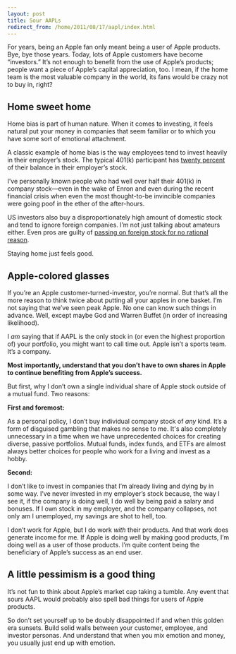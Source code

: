 ```yaml
---
layout: post
title: Sour AAPLs
redirect_from: /home/2011/08/17/aapl/index.html
---
```

<p>For years, being an Apple fan only meant being a user of Apple products.  Bye, bye those years.
Today, lots of Apple customers have become “investors.” It’s not enough to benefit from the use of Apple’s products; people want a piece of Apple’s capital appreciation, too. I mean, if the home team is the most valuable company in the world, its fans would be crazy not to buy in, right?</p>
<h2 id="homesweethome">Home sweet home</h2>
<p>Home bias is part of human nature. When it comes to investing, it feels natural put your money in companies that seem familiar or to which you have some sort of emotional attachment.</p>
<p>A classic example of home bias is the way employees tend to invest heavily in their employer’s stock.  The typical 401(k) participant has <a href="http://moneywatch.bnet.com/retirement-planning/blog/retirement-beat/whos-really-to-blame-for-too-much-company-stock-in-401ks/722/">twenty percent</a> of their balance in their employer’s stock.</p>
<p>I’ve personally known people who had well over half their 401(k) in company stock—even in the wake of Enron and even during the recent financial crisis when even the most thought-to-be invincible companies were going poof in the ether of the after-hours.</p>
<p>US investors also buy a disproportionately high amount of domestic stock and tend to ignore foreign companies. I’m not just talking about amateurs either. Even pros are guilty of <a href="http://mgt.gatech.edu/news_room/news/2011/articles/foreigninvestmentstudy.html">passing on foreign stock for no rational reason</a>.</p>
<p>Staying home just feels good.</p>
<h2 id="apple-coloredglasses">Apple-colored glasses</h2>
<p>If you’re an Apple customer-turned-investor, you’re normal.  But that’s all the more reason to think twice about putting all your apples in one basket. I’m not saying that we’ve seen peak Apple. No one can know such things in advance. Well, except maybe God and Warren Buffet (in order of increasing likelihood).</p>
<p>I <em>am</em> saying that if AAPL is the only stock in (or even the highest proportion of) your portfolio, you might want to call time out. Apple isn’t a sports team.  It’s a company.</p>
<p><strong>Most importantly, understand that you don’t have to own shares in Apple to continue benefiting from Apple’s success.</strong></p>
<p><strong></strong>But first, why I don’t own a single individual share of Apple stock outside of a mutual fund. Two reasons:</p>
<p><strong>First and foremost:</strong></p>
<p>As a personal policy, I don’t buy individual company stock of <em>any</em> kind. It’s a form of disguised gambling that makes no sense to me. It's also completely unnecessary in a time when we have unprecedented choices for creating diverse, passive portfolios.  Mutual funds, index funds, and ETFs are almost always better choices for people who work for a living and invest as a hobby.</p>
<p><strong>Second:</strong></p>
<p>I don’t like to invest in companies that I’m already living and dying by in some way.  I’ve never invested in my employer’s stock because, the way I see it, if the company is doing well, I do well by being paid a salary and bonuses. If I own stock in my employer, and the company collapses, not only am I unemployed, my savings are shot to hell, too.</p>
<p>I don’t work for Apple, but I do work <em>with</em> their products.  And that work does generate income for me.  If Apple is doing well by making good products, I’m doing well as a user of those products. I’m quite content being the beneficiary of Apple’s success as an end user.</p>
<h2 id="alittlepessimismisagoodthing">A little pessimism is a good thing</h2>
<p>It’s not fun to think about Apple’s market cap taking a tumble. Any event that sours AAPL would probably also spell bad things for users of Apple products.</p>
<p>So don’t set yourself up to be doubly disappointed if and when this golden era sunsets. Build solid walls between your customer, employee, and investor personas. And understand that when you mix emotion and money, you usually just end up with emotion.</p>
